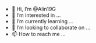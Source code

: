 - 👋 Hi, I’m @Alin19G
- 👀 I’m interested in ...
- 🌱 I’m currently learning ...
- 💞️ I’m looking to collaborate on ...
- 📫 How to reach me ...

<!---
Alin19G/Alin19G is a ✨ special ✨ repository because its `README.md` (this file) appears on your GitHub profile.
You can click the Preview link to take a look at your changes.
--->

